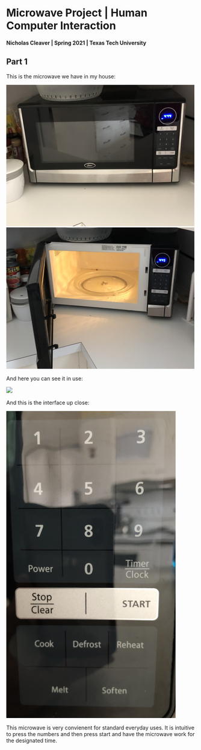 # Microwave Project | Human Computer Interaction
#### Nicholas Cleaver | Spring 2021 | Texas Tech University


## Part 1
This is the microwave we have in my house:

<img src="Microwave-full.jpg" width=500>
<img src="Microwave-open.jpg" width=500>

And here you can see it in use:

<img src="Microwave-in-use.gif" width=650>

And this is the interface up close:

<img src="Microwave-interface.jpg" width=450>

This microwave is very convienent for standard everyday uses. It is intuitive to press the numbers and then press start and have the microwave work for the designated time. 
